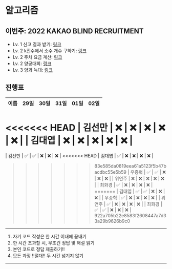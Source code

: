 # 알고리즘

## 이번주: 2022 KAKAO BLIND RECRUITMENT

- Lv. 1 신고 결과 받기: [링크](https://school.programmers.co.kr/learn/courses/30/lessons/92334)
- Lv. 2 k진수에서 소수 개수 구하기: [링크](https://school.programmers.co.kr/learn/courses/30/lessons/92335)
- Lv. 2 주차 요금 계산: [링크](https://school.programmers.co.kr/learn/courses/30/lessons/92341)
- Lv. 2 양궁대회: [링크](https://school.programmers.co.kr/learn/courses/30/lessons/92342)
- Lv. 3 양과 늑대: [링크](https://school.programmers.co.kr/learn/courses/30/lessons/92343)

## 진행표

|  이름  | 29일 | 30일 | 31일 | 01일 | 02일 |
| :----: | :--: | :--: | :--: | :--: | :--: |
<<<<<<< HEAD
| 김선만 |  ❌  |  ❌  |  ❌  |  ❌  |  ❌  |
| 김대엽 |  ❌  |  ❌  |  ❌  |  ❌  |  ❌  |
=======
| 김선만 |  ✅  |  ✅  |  ❌  |  ❌  |  ❌  |
<<<<<<< HEAD
| 김대엽 |  ✅  |  ❌  |  ❌  |  ❌  |  ❌  |
>>>>>>> 83e585da0819eea61a5123f5b47bacdbc55e5b59
| 우종혁 |  ✅  |  ✅  |  ❌  |  ❌  |  ❌  |
| 위연주 |  ❌  |  ❌  |  ❌  |  ❌  |  ❌  |
| 최화경 |  ✅  |  ❌  |  ❌  |  ❌  |  ❌  |
=======
| 김대엽 |  ✅  |  ✅  |  ❌  |  ❌  |  ❌  |
| 우종혁 |  ✅  |  ❌  |  ❌  |  ❌  |  ❌  |
| 위연주 |  ✅  |  ❌  |  ❌  |  ❌  |  ❌  |
| 최화경 |  ✅  |  ✅  |  ❌  |  ❌  |  ❌  |
>>>>>>> 922a705b22e8583f2608447a7d33a29b9626b9c0

---

1. 자기 코드 작성은 한 시간 이내에 끝내기
2. 한 시간 초과할 시, 무조건 정답 및 해설 읽기
3. 본인 코드로 정답 제출하기!!
4. 모든 과정 !!절대!! 두 시간 넘기지 않기

---
